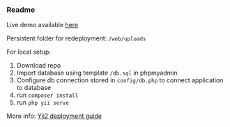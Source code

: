 ### Readme

Live demo available [here](https://dpotool.cs.ut.ee)

Persistent folder for redeployment:  `/web/uploads`

For local setup:

1. Download repo
2. Import database using template `/db.sql` in phpmyadmin
3. Configure db connection stored in `config/db.php` to connect application to database
4. run `composer install`
5. run `php yii serve`

More info: [Yii2 deployment guide](http://stuff.cebe.cc/yii2docs/guide-start-databases.html)